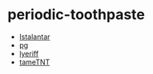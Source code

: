 # periodic-toothpaste

- [Istalantar](devs/Istalantar.md)
- [pg](devs/pg.md)
- [lyeriff](devs/lyeriff.md)
- [tameTNT](devs/tameTNT.md)
